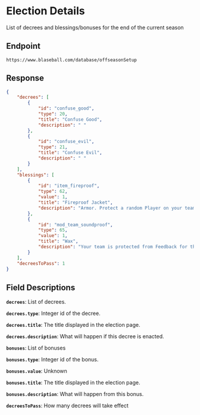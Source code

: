 # Election Details

List of decrees and blessings/bonuses for the end of the current season

## Endpoint

`https://www.blaseball.com/database/offseasonSetup`

## Response

```json
{
    "decrees": [
        {
            "id": "confuse_good",
            "type": 20,
            "title": "Confuse Good",
            "description": " "
        },
        {
            "id": "confuse_evil",
            "type": 21,
            "title": "Confuse Evil",
            "description": " "
        }
    ],
    "blessings": [
        {
            "id": "item_fireproof",
            "type": 62,
            "value": 1,
            "title": "Fireproof Jacket",
            "description": "Armor. Protect a random Player on your team from Incinerations."
        },
        {
            "id": "mod_team_soundproof",
            "type": 65,
            "value": 1,
            "title": "Wax",
            "description": "Your team is protected from Feedback for the following season."
        }
    ],
    "decreesToPass": 1
}
```

## Field Descriptions

**`decrees`**: List of decrees.

**`decrees.type`**: Integer id of the decree.

**`decrees.title`**: The title displayed in the election page.

**`decrees.description`**: What will happen if this decree is enacted.

**`bonuses`**: List of bonuses

**`bonuses.type`**: Integer id of the bonus.

**`bonuses.value`**: Unknown

**`bonuses.title`**: The title displayed in the election page.

**`bonuses.description`**: What will happen from this bonus.

**`decreesToPass`**: How many decrees will take effect